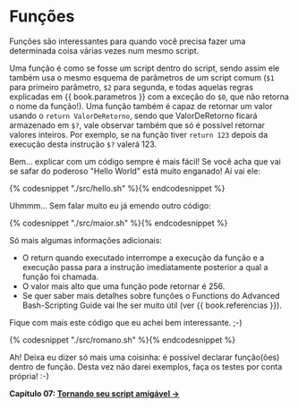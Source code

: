 # Funções

Funções são interessantes para quando você precisa fazer uma
determinada coisa várias vezes num mesmo script.

Uma função é como se fosse um script dentro do script, sendo assim ele
também usa o mesmo esquema de parâmetros de um script comum (`$1` para
primeiro parâmetro, `$2` para segunda, e todas aquelas regras explicadas em
{{ book.parametros }} com a exceção do `$0`, que não retorna o nome da função!).
Uma função também é capaz de retornar um valor usando o
`return ValorDeRetorno`, sendo que ValorDeRetorno ficará armazenado em
`$?`, vale observar também que só é possível retornar valores inteiros.
Por exemplo, se na função tiver `return 123` depois da execução desta
instrução `$?` valerá 123.

Bem... explicar com um código sempre é mais fácil! Se você acha que
vai se safar do poderoso "Hello World" está muito enganado! Aí vai ele:

{% codesnippet "./src/hello.sh" %}{% endcodesnippet %}

Uhmmm... Sem falar muito eu já emendo outro código:

{% codesnippet "./src/maior.sh" %}{% endcodesnippet %}

Só mais algumas informações adicionais:

- O return quando executado interrompe a execução da função e a execução
  passa para a instrução imediatamente posterior a qual a função foi chamada.
- O valor mais alto que uma função pode retornar é 256.
- Se quer saber mais detalhes sobre funções o Functions do Advanced
  Bash-Scripting Guide vai lhe ser muito útil (ver {{ book.referencias }}).


Fique com mais este código que eu achei bem interessante. ;-)

{% codesnippet "./src/romano.sh" %}{% endcodesnippet %}

Ah! Deixa eu dizer só mais uma coisinha: é possível declarar
função(ões) dentro de função. Desta vez não darei exemplos, faça os
testes por conta própria! :-)

**Capítulo 07: [Tornando seu script amigável →](https://github.com/redmanndotsh/bashscripting/tree/master/chapter-07)**
